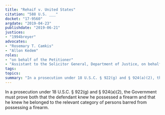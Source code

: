 ```yaml
---
title: "Rehaif v. United States"
citation: "588 U.S. ___"
docket: "17-9560"
argdate: "2019-04-23"
publishdate: "2019-06-21"
justices:
- "1994breyer"
advocates:
- "Rosemary T. Camkis"
- "Allon Kedem"
roles:
- "on behalf of the Petitioner"
- "Assistant to the Solicitor General, Department of Justice, on behalf of the Respondent"
tags:
topics:
summary: "In a prosecution under 18 U.S.C. § 922(g) and § 924(a)(2), the Government must prove both that the defendant knew he possessed a firearm and that he knew he belonged to the relevant category of persons barred from possessing a firearm."
---
```

In a prosecution under 18 U.S.C. § 922(g) and § 924(a)(2), the Government must prove both that the defendant knew he possessed a firearm and that he knew he belonged to the relevant category of persons barred from possessing a firearm.